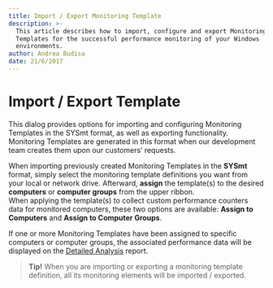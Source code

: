 ```yaml
---
title: Import / Export Monitoring Template
description: >-
  This article describes how to import, configure and export Monitoring
  Templates for the successful performance monitoring of your Windows
  environments.
author: Andrea Budisa
date: 21/6/2017
---
```


# Import / Export Template

This dialog provides options for importing and configuring Monitoring Templates in the SYSmt format, as well as exporting functionality. Monitoring Templates are generated in this format when our development team creates them upon our customers’ requests.

When importing previously created Monitoring Templates in the **SYSmt** format, simply select the monitoring template definitions you want from your local or network drive. Afterward, **assign** the template\(s\) to the desired **computers** or **computer groups** from the upper ribbon.  
When applying the template\(s\) to collect custom performance counters data for monitored computers, these two options are available: **Assign to Computers** and **Assign to Computer Groups**.

If one or more Monitoring Templates have been assigned to specific computers or computer groups, the associated performance data will be displayed on the [Detailed Analysis](../../../get-to-know-syskit-monitor/reports/performance-reports/computer-performance/#detailed-analysis.md) report.

> **Tip!** When you are importing or exporting a monitoring template definition, all its monitoring elements will be imported / exported.

